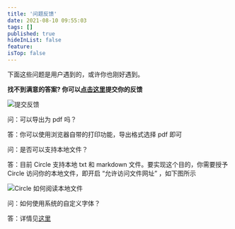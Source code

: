 ```yaml
---
title: '问题反馈'
date: 2021-08-10 09:55:03
tags: []
published: true
hideInList: false
feature: 
isTop: false
---
```

下面这些问题是用户遇到的，或许你也刚好遇到。

**找不到满意的答案? 你可以[点击这里](https://support.qq.com/products/317910)提交你的反馈**

![提交反馈](https://ranhe.xyz/post-images/1629001210256.png)

问：可以导出为 pdf 吗？

答：你可以使用浏览器自带的打印功能，导出格式选择 pdf 即可

问：是否可以支持本地文件？

答：目前 Circle 支持本地 txt 和 markdown 文件。要实现这个目的，你需要授予 Circle 访问你的本地文件，即开启 “允许访问文件网址” ，如下图所示

![Circle 如何阅读本地文件](https://ranhe.xyz/post-images/1628560657308.jpg)

问：如何使用系统的自定义字体？

答：详情见[这里](https://ranhe.xyz/custom-font)